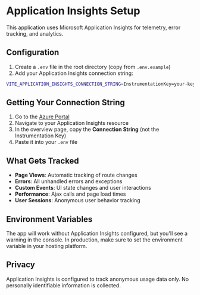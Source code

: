 # Application Insights Setup

This application uses Microsoft Application Insights for telemetry, error tracking, and analytics.

## Configuration

1. Create a `.env` file in the root directory (copy from `.env.example`)
2. Add your Application Insights connection string:

```bash
VITE_APPLICATION_INSIGHTS_CONNECTION_STRING=InstrumentationKey=your-key;IngestionEndpoint=https://your-region.in.applicationinsights.azure.com/;LiveEndpoint=https://your-region.livediagnostics.monitor.azure.com/
```

## Getting Your Connection String

1. Go to the [Azure Portal](https://portal.azure.com)
2. Navigate to your Application Insights resource
3. In the overview page, copy the **Connection String** (not the Instrumentation Key)
4. Paste it into your `.env` file

## What Gets Tracked

- **Page Views**: Automatic tracking of route changes
- **Errors**: All unhandled errors and exceptions
- **Custom Events**: UI state changes and user interactions
- **Performance**: Ajax calls and page load times
- **User Sessions**: Anonymous user behavior tracking

## Environment Variables

The app will work without Application Insights configured, but you'll see a warning in the console. In production, make sure to set the environment variable in your hosting platform.

## Privacy

Application Insights is configured to track anonymous usage data only. No personally identifiable information is collected.
